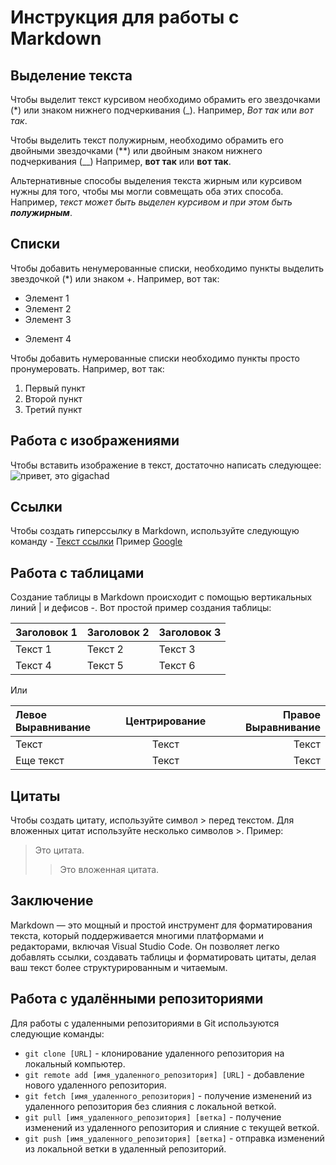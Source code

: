 # Инструкция для работы с Markdown

## Выделение текста

Чтобы выделит текст курсивом необходимо обрамить его звездочками (*) или знаком нижнего подчеркивания (_). Например, *Вот так* или _вот так_. 

Чтобы выделить текст полужирным, необходимо обрамить его двойными звездочками (**) или двойным знаком нижнего подчеркивания (__) Например, **вот так** или __вот так__. 

Альтернативные способы выделения текста жирным или курсивом нужны  для того, чтобы мы могли совмещать оба этих способа.  Например, _текст может быть выделен курсивом и при этом быть **полужирным**_.   

## Списки

Чтобы добавить ненумерованные списки, необходимо пункты выделить звездочкой (*) или знаком +. Например, вот так:
* Элемент 1
* Элемент 2
* Элемент 3
+ Элемент 4

Чтобы добавить нумерованные списки необходимо пункты просто пронумеровать. Например, вот так: 
1. Первый пункт
2. Второй пункт
3. Третий пункт


## Работа с изображениями

Чтобы вставить изображение в текст, достаточно написать следующее:
![привет, это gigachad](gigachad.jpg)

## Ссылки

Чтобы создать гиперссылку в Markdown, используйте следующую команду - [Текст ссылки](URL "Необязательный заголовок")
Пример [Google](https://www.google.com "Поисковая система Google")


## Работа с таблицами

Создание таблицы в Markdown происходит с помощью вертикальных линий | и дефисов -. Вот простой пример создания таблицы:

| Заголовок 1 | Заголовок 2 | Заголовок 3 |
|-------------|-------------|-------------|
| Текст 1     | Текст 2     | Текст 3     |
| Текст 4     | Текст 5     | Текст 6     |

Или 

| Левое Выравнивание | Центрирование | Правое Выравнивание |
|:-------------------|:-------------:|---------------------:|
| Текст              |    Текст      |                Текст |
| Еще текст          |    Текст      |                Текст |



## Цитаты

Чтобы создать цитату, используйте символ > перед текстом. Для вложенных цитат используйте несколько символов >.
Пример: 
> Это цитата.
>> Это вложенная цитата.


## Заключение

Markdown — это мощный и простой инструмент для форматирования текста, который поддерживается многими платформами и редакторами, включая Visual Studio Code. Он позволяет легко добавлять ссылки, создавать таблицы и форматировать цитаты, делая ваш текст более структурированным и читаемым. 


## Работа с удалёнными репозиториями

Для работы с удаленными репозиториями в Git используются следующие команды:

- `git clone [URL]` - клонирование удаленного репозитория на локальный компьютер.
- `git remote add [имя_удаленного_репозитория] [URL]` - добавление нового удаленного репозитория.
- `git fetch [имя_удаленного_репозитория]` - получение изменений из удаленного репозитория без слияния с локальной веткой.
- `git pull [имя_удаленного_репозитория] [ветка]` - получение изменений из удаленного репозитория и слияние с текущей веткой.
- `git push [имя_удаленного_репозитория] [ветка]` - отправка изменений из локальной ветки в удаленный репозиторий.


